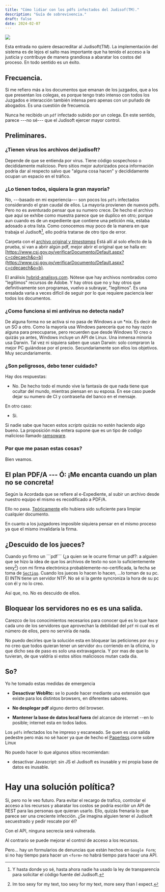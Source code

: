 ```yaml
---
title: "Cómo lidiar con los pdfs infectados del Judisof(TM)."
description: "Guía de sobrevivencia."
draft: false
date: 2024-02-07
---
```


![](https://img.shields.io/badge/document_v.-0.5-blue)

Esta entrada no quiere desacreditar al Judisoft(TM). La implementación del sistema es de lejos el salto mas importante que ha tenido el acceso a la justicia y contribuye de manera grandiosa a abaratar los costos del proceso. En todo sentido es un éxito.

## Frecuencia.

Si me refiero más a los documentos que emanan de los juzgados, que a los que presentan los colegas, es porque tengo trato intenso con todos los Juzgados e interacción también intensa pero apenas con un puñado de abogados.  Es una cuestión de frecuencia.

Nunca he recibido un ```pdf``` infectado subido por un colega. En este sentido, parece ---no sé--- que el Judisoft ejercer mayor control.

## Preliminares.

### ¿Tienen virus los archivos del judisoft?

Depende de que se entienda por virus. Tiene código sospechoso o decididamente malicioso. Pero sitios mejor autorizados poca información podría dar al respecto salvo que "alguna cosa hacen" y decididamente ocupan un espacio en el tráfico.

### ¿Lo tienen todos, siquiera la gran mayoría?

No, ---basado en mi experiencia--- son pocos los ```pdfs``` infectados considerando el gran caudal de ellos. La mayoría provienen de nuevos pdfs. Pero no es aventurado pensar que su numero crece. De hecho el archivo que aquí se exhibe como muestra parece que se duplico en otro; porque aun cuando es de un expediente que contiene una petición mía, estaba adosado a otra lista. Como conocemos muy poco de la manera en que trabaja el Judisoft[^1], ello podría tratarse de otro tipo de error.

Carpeta con el [archivo original y _timestamps_](https://bafybeiau7f4waqhoinfba5gci2ecd3hfqxjopoykvfi6cc4sgcmfihyiue.ipfs.nftstorage.link/) Está allí al solo efecto de la prueba, si van a abrir algún pdf, mejor abrir el original que se halla en:[https://www.csj.gov.py/verificarDocumento/Default.aspx?c=cdecaech&o=b](https://www.csj.gov.py/verificarDocumento/Default.aspx?c=cdecaech&o=b).

El análisis [hybrid-analisys.com](https://hybrid-analysis.com/sample/d9ceea207e9dd5a0040ca8db12357f4c4a3607520ad993fe057fe84e4f24a25a/65dbb8cb7eaf4029bd001d5a). Nótese que hay archivos nombrados como "legítimos" recursos de Adobe. Y hay otros que no y hay otros que definitivamente son programas, vuelvo a subrayar, "legítimos". Es una ensalada varia a veces difícil de seguir por lo que requiere paciencia leer todos los documentos.

### ¿Como funciona si mi antivirus no detecta nada?

De alguna forma no se activa si no pasa de Windows a un *nix. Es decir de un SO a otro. Como la mayoría usa Windows parecería que no hay razón alguna para preocuparse, pero recuerden que desde Windows 10 creo o quizás ya antes, Windows incluye un API de Linux. Una inmensa minoría usa Darwin. Tal vez ni siquiera saben que usan Darwin: solo compraron la mejor PC guiándose por el precio. Secundariamente son ellos los objetivos. Muy secundariamente. 

[^1]: Y hasta donde yo sé, hasta ahora nadie ha usado la ley de transparencia para solicitar el código fuente del Judisoft.

### ¿Son peligrosos, debo tener cuidado?

Hay dos respuestas:

- No. De hecho todo el mundo vive la fantasía de que nada tiene que ocultar del mundo, mientras piensan en su esposa.  En ese caso puede dejar su numero de CI y contraseña del banco en el mensaje.

En otro caso:

- Si.

Si nadie sabe que hacen estos _scripts_ quizás no estén haciendo algo bueno. La proposición más entera supone que es un tipo de codigo malicioso llamado [ramsoware](https://www.avast.com/business/resources/protection-against-linux-ransomware#pc).

### Por que me pasan estas cosas?

Bien veamos.

## El plan PDF/A --- Ó: ¡Me encanta cuando un plan no se concreta!

Según la Acordada que se refiere al e-Expediente, al subir  un archivo desde nuestro equipo el mismo es recodificado a PDF/A.

Ello no pasa. [Teóricamente](https://pdfa.org/resource/pdfa-flyer/) ello hubiera sido suficiente para limpiar cualquier documento.

En cuanto a los juzgadores imposible siquiera pensar en el mismo proceso ya que el mismo invalidaría la firma.

## ¿Descuido de los jueces?

Cuando yo firmo  un ´´´pdf´´´ (¿a quien se le ocurre firmar un pdf?: a alguien que se hizo la idea de que los archivos de texto no son lo suficientemente sexy[^2]) con mi firma electrónica probablemente-no-certificada, la fecha se toma de [```Sectigo```](https://sectigo.com). Cuando los jueces lo hacen lo hacen, ...lo toman de su pc. El INTN tiene un servidor NTP. No sé si la gente syncroniza la hora de su pc con él y no lo creo.

[^2]: Im too sexy for my text, too sexy for my text, more sexy than I expect.

Así que, no. No es descuido de ellos.

## Bloquear los servidores no es es una salida.

Carezco de los conocimientos necesarios para conocer qué es lo que hace cada uno de los servidores que aprovechan la debilidad del ```pdf``` ni cual es el número de ellos, pero no serviría de nada.

No puedo decirles que la solución esta en bloquear las peticiones por ```dns``` y no creo que todos quieran tener un servidor ```dns``` corriendo en la oficina, lo que dicho sea de paso es solo una extravagancia. Y por mas de que lo tuvieran, de que valdría si estos sitios maliciosos mutan cada dia.

## So?

Yo he tomado estas medidas de emergencia

- **Desactivar WebRtc:** se lo puede hacer mediante una extensión que existe para los distintos browsers, en diferentes sabores.

- **No desplegar pdf** alguno dentro del browser.

- **Mantener la base de datos local fuera** del alcance de internet --en lo posible; internet esta en todos lados.

Los ```pdfs``` infectados los he impreso y escaneado. Se quen es una salida pedestre pero más no sé hacer ya que de hecho el [Paperless](https://docs.paperless-ngx.com/) corre sobre Linux

No puedo hacer lo que algunos sitios recomiendan:

- desactivar Javascript: sin JS el Judisoft es inusable y mi propia base de datos es inusable.

# Hay una solución política?

Si, pero no le veo futuro. Para evitar el recargo de trafico, controlar el acceso a los recursos y abaratar los costos se podría escribir un API de REST para las personas que quieran usarlo. Ello, quizás frenaría lo que parece ser una creciente infección. ¿Se imagina alguien tener el Judisoft secuestrado y pedir rescate por él?

Con el API, ninguna secrecia será vulnerada.

Al contrario se puede mejorar el control de acceso a los recursos.

Pero... hay un formularios de denuncias que están hechos en ```Google Form```; si no hay tiempo para hacer un ```<form>``` no habrá tiempo para hacer una API.


